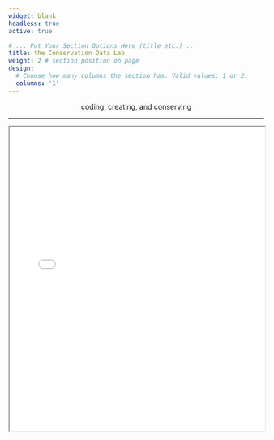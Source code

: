 ```yaml
---
widget: blank
headless: true
active: true

# ... Put Your Section Options Here (title etc.) ...
title: the Conservation Data Lab
weight: 2 # section position on page
design:
  # Choose how many columns the section has. Valid values: 1 or 2.
  columns: '1'
---
```


<p style="text-align: center;">
coding, creating, and conserving

---


<iframe seamless = "" width = "100%", height = "600" class="shortcode-iframe" src="/carousel/carousel.html"></iframe>
